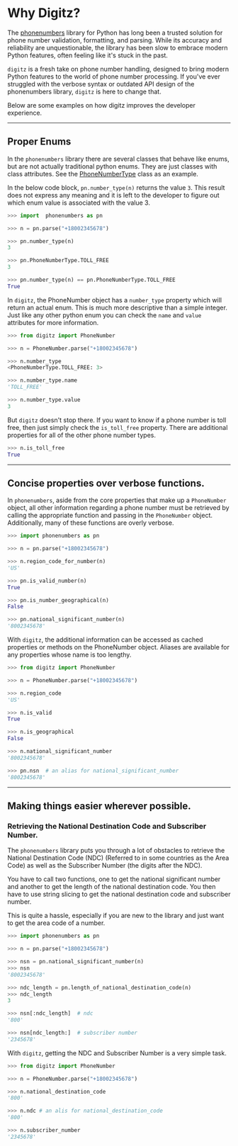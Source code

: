 # Why Digitz?

The [phonenumbers](https://pypi.org/project/phonenumbers/) library for Python has long been a trusted solution for phone number validation, formatting, and parsing. While its accuracy and reliability are unquestionable, the library has been slow to embrace modern Python features, often feeling like it's stuck in the past.

`digitz` is a fresh take on phone number handling, designed to bring modern Python features to the world of phone number processing. If you've ever struggled with the verbose syntax or outdated API design of the phonenumbers library, `digitz` is here to change that.

Below are some examples on how digitz improves the developer experience.
___

## Proper Enums

In the `phonenumbers` library there are several classes that behave like enums, but are not actually traditional python enums. They are just classes with class attributes. See the [PhoneNumberType](https://github.com/daviddrysdale/python-phonenumbers/blob/d7fe6c6f1e416797f439beb2ae2bb365360bf340/python/phonenumbers/phonenumberutil.py#L458) class as an example.

In the below code block, `pn.number_type(n)` returns the value `3`. This result does not express any meaning and it is left to the developer to figure out which enum value is associated with the value 3.

```py
>>> import  phonenumbers as pn

>>> n = pn.parse("+18002345678")

>>> pn.number_type(n)
3

>>> pn.PhoneNumberType.TOLL_FREE
3

>>> pn.number_type(n) == pn.PhoneNumberType.TOLL_FREE
True
```

In `digitz`, the PhoneNumber object has a `number_type` property which will return an actual enum. This is much more descriptive than a simple integer. Just like any other python enum you can check the `name` and `value` attributes for more information.

```py
>>> from digitz import PhoneNumber

>>> n = PhoneNumber.parse("+18002345678")

>>> n.number_type
<PhoneNumberType.TOLL_FREE: 3>

>>> n.number_type.name
'TOLL_FREE'

>>> n.number_type.value
3
```

But `digitz` doesn't stop there. If you want to know if a phone number is toll free, then just simply check the `is_toll_free` property. There are additional properties for all of the other phone number types.

```py
>>> n.is_toll_free
True
```
___

## Concise properties over verbose functions.

In `phonenumbers`, aside from the core properties that make up a `PhoneNumber` object, all other information regarding a phone number must be retrieved by calling the appropriate function and passing in the `PhoneNumber` object. Additionally, many of these functions are overly verbose.

```py
>>> import phonenumbers as pn

>>> n = pn.parse("+18002345678")

>>> n.region_code_for_number(n)
'US'

>>> pn.is_valid_number(n)
True

>>> pn.is_number_geographical(n)
False

>>> pn.national_significant_number(n)
'8002345678'

```

With `digitz`, the additional information can be accessed as cached properties or methods on the PhoneNumber object. Aliases are available for any properties whose name is too lengthy.

```py
>>> from digitz import PhoneNumber

>>> n = PhoneNumber.parse("+18002345678")

>>> n.region_code
'US'

>>> n.is_valid
True

>>> n.is_geographical
False

>>> n.national_significant_number
'8002345678'

>>> pn.nsn  # an alias for national_significant_number
'8002345678'
```
___


## Making things easier wherever possible.


### Retrieving the National Destination Code and Subscriber Number.
The `phonenumbers` library puts you through a lot of obstacles to retrieve the National Destination Code (NDC) (Referred to in some countries as the Area Code) as well as the Subscriber Number (the digits after the NDC).

You have to call two functions, one to get the national significant number and another to get the length of the national destination code. You then have to use string slicing to get the national destination code and subscriber number.

This is quite a hassle, especially if you are new to the library and just want to get the area code of a number.

```py
>>> import phonenumbers as pn

>>> n = pn.parse("+18002345678")

>>> nsn = pn.national_significant_number(n)
>>> nsn
'8002345678'

>>> ndc_length = pn.length_of_national_destination_code(n)
>>> ndc_length
3

>>> nsn[:ndc_length]  # ndc
'800'

>>> nsn[ndc_length:]  # subscriber number
'2345678'
```

With `digitz`, getting the NDC and Subscriber Number is a very simple task.
```py
>>> from digitz import PhoneNumber

>>> n = PhoneNumber.parse("+18002345678")

>>> n.national_destination_code
'800'

>>> n.ndc # an alis for national_destination_code
'800'

>>> n.subscriber_number
'2345678'
```
